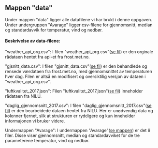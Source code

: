 ## Mappen "data"
Under mappen "data" ligger alle datafilene vi har brukt i denne oppgaven. Under undergruppen "Avarage" ligger csv-filene for gjennomsnitt, median og standardavvik for temperatur, vind og nedbør. 


#### Beskrivelse av data-filene:

"weather_api_org.csv":
I filen "weather_api_org.csv"([se fil](/data/weather_api_org.csv)) er den orginale rådataen hentet fra api-et fra frost.met.no. 

"gjsnitt_data.csv":
I filen "gjsnitt_data.csv"([se fil](/data/gjsnitt_data.csv)) er den behandlede og rensede værdataen fra frost.met.no, med gjennomsnittet av temperaturen hver dag. Filen er altså en modifisert og oversiktilig versjon av dataen i "weather_api_org.csv".

"luftkvalitet_2017.json":
Filen "luftkvalitet_2017.json"([se fil](/data/luftkvalitet_2017.json)) inneholder rådataen fra NILU. 

"daglig_gjennomsnitt_2017.csv":
I filen "daglig_gjennomsnitt_2017.csv"([se fil](/data/daglig_gjennomsnitt_2017.csv)) er den bearbeidede dataen hentet fra NILU. Her er unødvendig data og kolonner fjernet, slik at strukturen er ryddigere og kun inneholder informajonen vi bruker videre. 

Undermappen "Avarage":
I undermappen "Avarage"([se mappen](/data/Avarage/)) er det 9 filer. Disse viser gjennomsnitt, median og standardavviket for de tre parameterene temperatur, vind og nedbør. 






